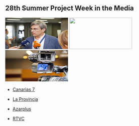 ## 28th Summer Project Week in the Media


<img src="Media_1.jpg" width="200" height="100">
<img src="Media_2.jpg" width="200" height="100">
<img src="Media_3.jpg" width="200" height="100">



- [Canarias 7](https://www.canarias7.es/sociedad/sanidad/la-tecnologia-libre-en-medicina-ayuda-a-los-paises-en-desarrollo-ML4915284)


- [La Provincia](https://www.laprovincia.es/sociedad/2018/06/27/nikos-makris-llena-club-provincia/1072637.html)


- [Azarplus](http://www.azarplus.com/2018-06-26/la-genetica-es-fundamental-en-el-desarrollo-de-la-ludopatia/16615/noticia/)


- [RTVC](https://lm.facebook.com/l.php?u=http%3A%2F%2Fwww.rtvc.es%2Ftelevision%2Fmultimedia%2FTelenoticias%25201-46%2F25-06-18-1876.aspx%23.WzH8jBL0mu4&h=AT3liQ28fkD4rOnrBv0s8AobwrCDVvXDJeyHU68mqwlELKi2mR9yrtMGTZ7JuU13hqBlXInzm06R3pJsnJgPvzpeSVvCrBMU0sSUHPIrhBLbmK1_LlBimMh_Z5d3oA4UyBd5caQKSw)



